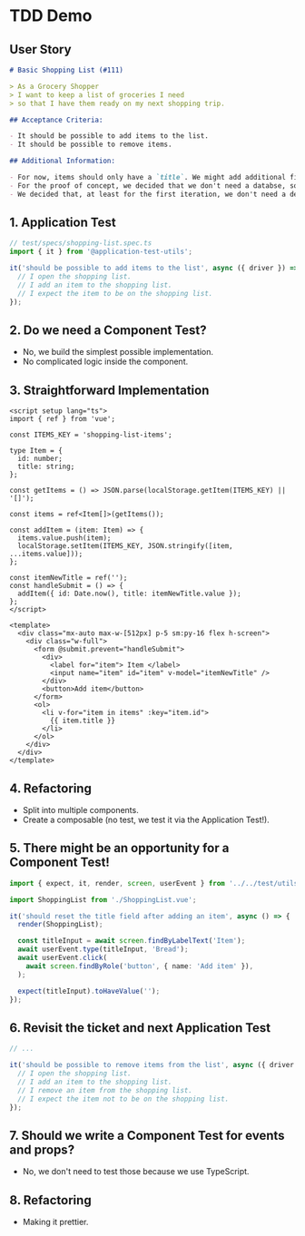 # TDD Demo

## User Story

```md
# Basic Shopping List (#111)

> As a Grocery Shopper
> I want to keep a list of groceries I need
> so that I have them ready on my next shopping trip.

## Acceptance Criteria:

- It should be possible to add items to the list.
- It should be possible to remove items.

## Additional Information:

- For now, items should only have a `title`. We might add additional fields (e.g., `quantity`) later.
- For the proof of concept, we decided that we don't need a databse, so we'll use `localStorage` to store the list.
- We decided that, at least for the first iteration, we don't need a dedicated functionality for checking off items, but users can use the `remove` functionality instead.
```

## 1. Application Test

```ts
// test/specs/shopping-list.spec.ts
import { it } from '@application-test-utils';

it('should be possible to add items to the list', async ({ driver }) => {
  // I open the shopping list.
  // I add an item to the shopping list.
  // I expect the item to be on the shopping list.
});
```

## 2. Do we need a Component Test?

- No, we build the simplest possible implementation.
- No complicated logic inside the component.

## 3. Straightforward Implementation

```vue
<script setup lang="ts">
import { ref } from 'vue';

const ITEMS_KEY = 'shopping-list-items';

type Item = {
  id: number;
  title: string;
};

const getItems = () => JSON.parse(localStorage.getItem(ITEMS_KEY) || '[]');

const items = ref<Item[]>(getItems());

const addItem = (item: Item) => {
  items.value.push(item);
  localStorage.setItem(ITEMS_KEY, JSON.stringify([item, ...items.value]));
};

const itemNewTitle = ref('');
const handleSubmit = () => {
  addItem({ id: Date.now(), title: itemNewTitle.value });
};
</script>

<template>
  <div class="mx-auto max-w-[512px] p-5 sm:py-16 flex h-screen">
    <div class="w-full">
      <form @submit.prevent="handleSubmit">
        <div>
          <label for="item"> Item </label>
          <input name="item" id="item" v-model="itemNewTitle" />
        </div>
        <button>Add item</button>
      </form>
      <ol>
        <li v-for="item in items" :key="item.id">
          {{ item.title }}
        </li>
      </ol>
    </div>
  </div>
</template>
```

## 4. Refactoring

- Split into multiple components.
- Create a composable (no test, we test it via the Application Test!).

## 5. There might be an opportunity for a Component Test!

```ts
import { expect, it, render, screen, userEvent } from '../../test/utils';

import ShoppingList from './ShoppingList.vue';

it('should reset the title field after adding an item', async () => {
  render(ShoppingList);

  const titleInput = await screen.findByLabelText('Item');
  await userEvent.type(titleInput, 'Bread');
  await userEvent.click(
    await screen.findByRole('button', { name: 'Add item' }),
  );

  expect(titleInput).toHaveValue('');
});
```

## 6. Revisit the ticket and next Application Test

```ts
// ...

it('should be possible to remove items from the list', async ({ driver }) => {
  // I open the shopping list.
  // I add an item to the shopping list.
  // I remove an item from the shopping list.
  // I expect the item not to be on the shopping list.
});
```

## 7. Should we write a Component Test for events and props?

- No, we don't need to test those because we use TypeScript.

## 8. Refactoring

- Making it prettier.
